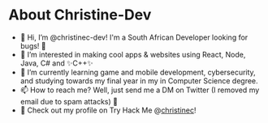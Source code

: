 # About Christine-Dev

- 👋 Hi, I’m @christinec-dev! I'm a South African Developer looking for bugs! 🔎
- 👀 I’m interested in making cool apps & websites using React, Node, Java, C# and ✨C++✨
- 🌱 I’m currently learning game and mobile development, cybersecurity, and studying towards my final year in my in Computer Science degree.
- 📫 How to reach me? Well, just send me a DM on Twitter (I removed my email due to spam attacks) 💌
- 👾 Check out my profile on Try Hack Me @[christinec](https://tryhackme.com/p/christinec)!
